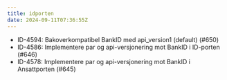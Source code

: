 ```yaml
---
title: idporten
date: 2024-09-11T07:36:55Z
---
```

- ID-4594: Bakoverkompatibel BankID med api_version1 (default) (#650)
- ID-4586: Implementere par og api-versjonering mot BankID i ID-porten (#646)
- ID-4578: Implementere par og api-versjonering mot BankID i Ansattporten (#645)

